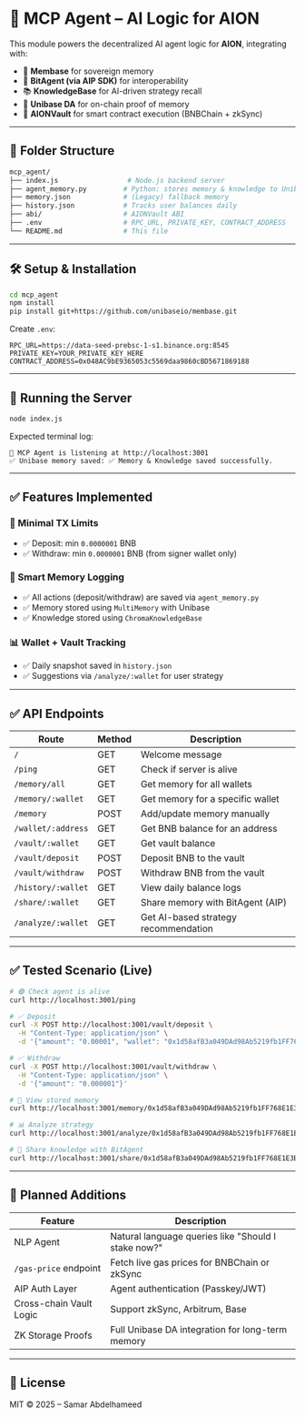 # 🧠 MCP Agent – AI Logic for AION

This module powers the decentralized AI agent logic for **AION**, integrating with:

- 🧠 **Membase** for sovereign memory
- 🧩 **BitAgent (via AIP SDK)** for interoperability
- 📚 **KnowledgeBase** for AI-driven strategy recall
- 💾 **Unibase DA** for on-chain proof of memory
- 🔐 **AIONVault** for smart contract execution (BNBChain + zkSync)

---

## 📁 Folder Structure

```bash
mcp_agent/
├── index.js                 # Node.js backend server
├── agent_memory.py         # Python: stores memory & knowledge to Unibase
├── memory.json             # (Legacy) fallback memory
├── history.json            # Tracks user balances daily
├── abi/                    # AIONVault ABI
├── .env                    # RPC_URL, PRIVATE_KEY, CONTRACT_ADDRESS
└── README.md               # This file
```

---

## 🛠 Setup & Installation

```bash
cd mcp_agent
npm install
pip install git+https://github.com/unibaseio/membase.git
```

Create `.env`:

```env
RPC_URL=https://data-seed-prebsc-1-s1.binance.org:8545
PRIVATE_KEY=YOUR_PRIVATE_KEY_HERE
CONTRACT_ADDRESS=0x048AC9bE9365053c5569daa9860cBD5671869188
```

---

## 🚀 Running the Server

```bash
node index.js
```

Expected terminal log:

```
🚀 MCP Agent is listening at http://localhost:3001
✅ Unibase memory saved: ✅ Memory & Knowledge saved successfully.
```

---

## ✅ Features Implemented

### 🔐 Minimal TX Limits

- ✅ Deposit: min `0.0000001` BNB
- ✅ Withdraw: min `0.0000001` BNB (from signer wallet only)

### 🧠 Smart Memory Logging

- ✅ All actions (deposit/withdraw) are saved via `agent_memory.py`
- ✅ Memory stored using `MultiMemory` with Unibase
- ✅ Knowledge stored using `ChromaKnowledgeBase`

### 📊 Wallet + Vault Tracking

- ✅ Daily snapshot saved in `history.json`
- ✅ Suggestions via `/analyze/:wallet` for user strategy

---

## ✅ API Endpoints

| Route              | Method | Description                          |
| ------------------ | ------ | ------------------------------------ |
| `/`                | GET    | Welcome message                      |
| `/ping`            | GET    | Check if server is alive             |
| `/memory/all`      | GET    | Get memory for all wallets           |
| `/memory/:wallet`  | GET    | Get memory for a specific wallet     |
| `/memory`          | POST   | Add/update memory manually           |
| `/wallet/:address` | GET    | Get BNB balance for an address       |
| `/vault/:wallet`   | GET    | Get vault balance                    |
| `/vault/deposit`   | POST   | Deposit BNB to the vault             |
| `/vault/withdraw`  | POST   | Withdraw BNB from the vault          |
| `/history/:wallet` | GET    | View daily balance logs              |
| `/share/:wallet`   | GET    | Share memory with BitAgent (AIP)     |
| `/analyze/:wallet` | GET    | Get AI-based strategy recommendation |

---

## ✅ Tested Scenario (Live)

```bash
# 🟢 Check agent is alive
curl http://localhost:3001/ping

# ✅ Deposit
curl -X POST http://localhost:3001/vault/deposit \
  -H "Content-Type: application/json" \
  -d '{"amount": "0.00001", "wallet": "0x1d58afB3a049DAd98Ab5219fb1FF768E1E3B2ED3"}'

# ✅ Withdraw
curl -X POST http://localhost:3001/vault/withdraw \
  -H "Content-Type: application/json" \
  -d '{"amount": "0.000001"}'

# 🧠 View stored memory
curl http://localhost:3001/memory/0x1d58afB3a049DAd98Ab5219fb1FF768E1E3B2ED3

# 📊 Analyze strategy
curl http://localhost:3001/analyze/0x1d58afB3a049DAd98Ab5219fb1FF768E1E3B2ED3

# 🔁 Share knowledge with BitAgent
curl http://localhost:3001/share/0x1d58afB3a049DAd98Ab5219fb1FF768E1E3B2ED3
```

---

## 🧩 Planned Additions

| Feature                 | Description                                         |
| ----------------------- | --------------------------------------------------- |
| NLP Agent               | Natural language queries like "Should I stake now?" |
| `/gas-price` endpoint   | Fetch live gas prices for BNBChain or zkSync        |
| AIP Auth Layer          | Agent authentication (Passkey/JWT)                  |
| Cross-chain Vault Logic | Support zkSync, Arbitrum, Base                      |
| ZK Storage Proofs       | Full Unibase DA integration for long-term memory    |

---

## 📄 License

MIT © 2025 – Samar Abdelhameed
